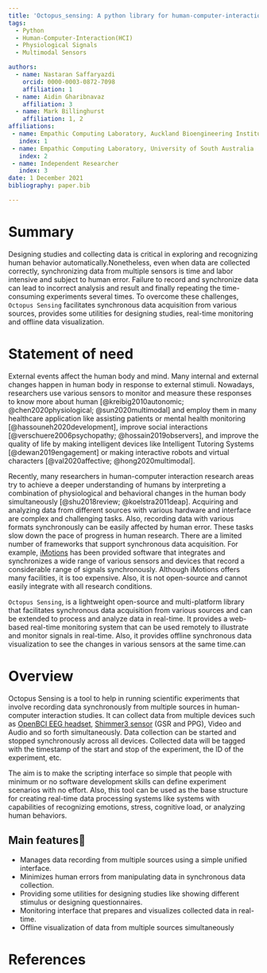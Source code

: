 ```yaml
---
title: 'Octopus_sensing: A python library for human-computer-interaction studies'
tags:
  - Python
  - Human-Computer-Interaction(HCI)
  - Physiological Signals
  - Multimodal Sensors

authors:
  - name: Nastaran Saffaryazdi
    orcid: 0000-0003-0872-7098
    affiliation: 1
  - name: Aidin Gharibnavaz
    affiliation: 3
  - name: Mark Billinghurst
    affiliation: 1, 2
affiliations:
 - name: Empathic Computing Laboratory, Auckland Bioengineering Institute, University of Auckland
   index: 1
 - name: Empathic Computing Laboratory, University of South Australia
   index: 2
 - name: Independent Researcher
   index: 3
date: 1 December 2021
bibliography: paper.bib

---
```


# Summary
Designing studies and collecting data is critical in exploring and recognizing human behavior automatically.Nonetheless, even when data are collected correctly, synchronizing data from multiple sensors is time and labor intensive and subject to human error. Failure to record and synchronize data can lead to incorrect analysis and result and finally repeating the time-consuming experiments several times. To overcome these challenges, `Octopus Sensing` facilitates synchronous data acquisition from various sources, provides some utilities for designing studies, real-time monitoring and offline data visualization.

# Statement of need
External events affect the human body and mind. Many internal and external changes happen in human body in response to external stimuli. Nowadays, researchers use various sensors to monitor and measure these responses to know more about human [@kreibig2010autonomic; @chen2020physiological; @sun2020multimodal] and employ them in many healthcare application like assisting patients or mental health monitoring [@hassouneh2020development], improve social interactions [@verschuere2006psychopathy; @hossain2019observers], and improve the quality of life by making intelligent devices like Intelligent Tutoring Systems [@dewan2019engagement] or making interactive robots and virtual characters [@val2020affective; @hong2020multimodal].

Recently, many researchers in human-computer interaction research areas try to achieve a deeper understanding of humans by interpreting a combination of physiological and behavioral changes in the human body simultaneously [@shu2018review; @koelstra2011deap]. Acquiring and analyzing data from different sources with various hardware and interface are complex and challenging tasks. Also, recording data with various formats synchronously can be easily affected by human error. These tasks slow down the pace of progress in human research.  There are a limited number of frameworks that support synchronous data acquisition. For example, [iMotions](@https://imotions.com/) has been provided software that integrates and synchronizes a wide range of various sensors and devices that record a considerable range of signals synchronously. Although iMotions offers many facilities, it is too expensive. Also, it is not open-source and cannot easily integrate with all research conditions.

`Octopus Sensing`, is a lightweight open-source and multi-platform library that facilitates synchronous data acquisition from various sources and can be extended to process and analyze data in real-time. It provides a web-based real-time monitoring system that can be used remotely to illustrate and monitor signals in real-time. Also, it provides offline synchronous data visualization to see the changes in various sensors at the same time.can

# Overview

Octopus Sensing is a tool to help in running scientific experiments that involve recording data synchronously from multiple sources in human-computer interaction studies. It can collect data from multiple devices such as [OpenBCI EEG headset](https://openbci.com/), [Shimmer3 sensor]() (GSR and PPG), Video and Audio and so forth simultaneously. Data collection can be started and stopped synchronously across all devices. Collected data will be tagged with the timestamp of the start and stop of the experiment, the ID of the experiment, etc.

The aim is to make the scripting interface so simple that people with minimum or no software development skills can define experiment scenarios with no effort. Also, this tool can be used as the base structure for creating real-time data processing systems like systems with capabilities of recognizing emotions, stress, cognitive load, or analyzing human behaviors.

## Main features

* Manages data recording from multiple sources using a simple unified interface.
* Minimizes human errors from manipulating data in synchronous data collection.
* Providing some utilities for designing studies like showing different stimulus or designing questionnaires.
* Monitoring interface that prepares and visualizes collected data in real-time.
* Offline visualization of data from multiple sources simultaneously 

# References